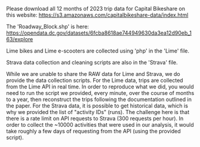 Please download all 12 months of 2023 trip data for Capital Bikeshare on this website: https://s3.amazonaws.com/capitalbikeshare-data/index.html

The 'Roadway_Block.shp' is here: https://opendata.dc.gov/datasets/6fcba8618ae744949630da3ea12d90eb_163/explore

Lime bikes and Lime e-scooters are collected using 'php' in the 'Lime' file.

Strava data collection and cleaning scripts are also in the 'Strava' file.

While we are unable to share the RAW data for Lime and Strava, we do provide the data collection scripts. For the Lime data, trips are collected from the Lime API in real time.  In order to reproduce what we did, you would need to run the script we provided, every minute, over the course of months to a year, then reconstruct the trips following the documentation outlined in the paper.  For the Strava data, it is possible to get historical data, which is why we provided the list of "activity IDs" (runs).  The challenge here is that there is a rate limit on API requests to Strava (300 requests per hour).  In order to collect the ~10000 activities that were used in our analysis, it would take roughly a few days of requesting from the API (using the provided script).

